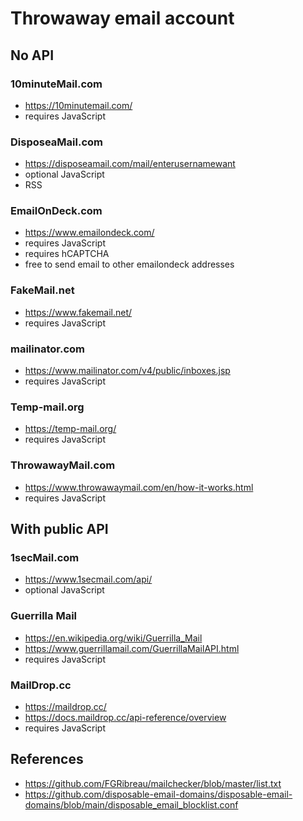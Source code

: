 # Throwaway email account

## No API

### 10minuteMail.com

* https://10minutemail.com/
* requires JavaScript

### DisposeaMail.com

* https://disposeamail.com/mail/enterusernamewant
* optional JavaScript
* RSS

### EmailOnDeck.com

* https://www.emailondeck.com/
* requires JavaScript
* requires hCAPTCHA
* free to send email to other emailondeck addresses

### FakeMail.net

* https://www.fakemail.net/
* requires JavaScript

### mailinator.com

* https://www.mailinator.com/v4/public/inboxes.jsp
* requires JavaScript

### Temp-mail.org

* https://temp-mail.org/
* requires JavaScript

### ThrowawayMail.com

* https://www.throwawaymail.com/en/how-it-works.html
* requires JavaScript

## With public API

### 1secMail.com

* https://www.1secmail.com/api/
* optional JavaScript

### Guerrilla Mail

* https://en.wikipedia.org/wiki/Guerrilla_Mail
* https://www.guerrillamail.com/GuerrillaMailAPI.html
* requires JavaScript

### MailDrop.cc

* https://maildrop.cc/
* https://docs.maildrop.cc/api-reference/overview
* requires JavaScript

## References

* https://github.com/FGRibreau/mailchecker/blob/master/list.txt
* https://github.com/disposable-email-domains/disposable-email-domains/blob/main/disposable_email_blocklist.conf
